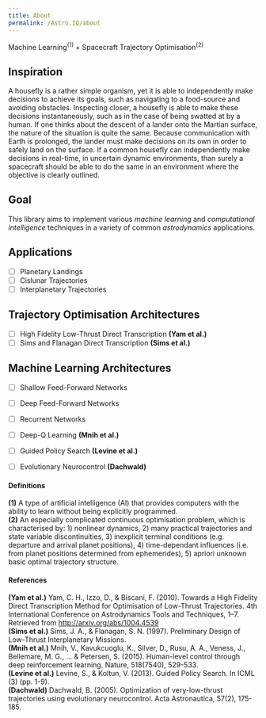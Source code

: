 ```yaml
---
title: About
permalink: /Astro.IQ/about
---
```


Machine Learning<sup id="a1">(1)</sup> + Spacecraft Trajectory Optimisation<sup id="a2">(2)</sup>

## Inspiration
A housefly is a rather simple organism, yet it is able to independently make decisions to achieve its goals, such as navigating to a food-source and avoiding obstacles. Inspecting closer, a housefly is able to make these decisions instantaneously, such as in the case of being swatted at by a human. If one thinks about the descent of a lander onto the Martian surface, the nature of the situation is quite the same. Because communication with Earth is prolonged, the lander must make decisions on its own in order to safely land on the surface. If a common housefly can independently make decisions in real-time, in uncertain dynamic environments, than surely a spacecraft should be able to do the same in an environment where the objective is clearly outlined.

## Goal
This library aims to implement various *machine learning* and *computational intelligence* techniques in a variety of common *astrodynamics* applications.

## Applications
- [ ] Planetary Landings
- [ ] Cislunar Trajectories
- [ ] Interplanetary Trajectories

## Trajectory Optimisation Architectures
- [ ] High Fidelity Low-Thrust Direct Transcription <b id="r1">(Yam et al.)</b>
- [ ] Sims and Flanagan Direct Transcription <b id="r2">(Sims et al.)</b>

## Machine Learning Architectures
- [ ] Shallow Feed-Forward Networks
- [ ] Deep Feed-Forward Networks
- [ ] Recurrent Networks
- [ ] Deep-Q Learning <b id="ml1">(Mnih et al.)</b>
- [ ] Guided Policy Search <b id="ml2">(Levine et al.)</b>
- [ ] Evolutionary Neurocontrol <b id="ml3">(Dachwald)</b>


#### Definitions
<b id="f1">(1)</b> A type of artificial intelligence (AI) that provides computers with the ability to learn without being explicitly programmed.  
<b id="f2">(2)</b> An especially complicated continuous optimisation problem, which is characterised by: 1) nonlinear dynamics, 2) many practical trajectories and state variable discontinuities, 3) inexplicit terminal conditions (e.g. departure and arrival planet positions), 4) time-dependant influences (i.e. from planet positions determined from ephemerides), 5) apriori unknown basic optimal trajectory structure.  

#### References
 <b id="r1">(Yam et al.)</b> Yam, C. H., Izzo, D., & Biscani, F. (2010). Towards a High Fidelity Direct Transcription Method for Optimisation of Low-Thrust Trajectories. 4th International Conference on Astrodynamics Tools and Techniques, 1–7. Retrieved from http://arxiv.org/abs/1004.4539  
<b id="r2">(Sims et al.)</b> Sims, J. A., & Flanagan, S. N. (1997). Preliminary Design of Low-Thrust Interplanetary Missions.  
<b id="ml1">(Mnih et al.)</b> Mnih, V., Kavukcuoglu, K., Silver, D., Rusu, A. A., Veness, J., Bellemare, M. G., ... & Petersen, S. (2015). Human-level control through deep reinforcement learning. Nature, 518(7540), 529-533.  
<b id="ml2">(Levine et al.)</b> Levine, S., & Koltun, V. (2013). Guided Policy Search. In ICML (3) (pp. 1-9).  
<b id="ml3">(Dachwald)</b> Dachwald, B. (2005). Optimization of very-low-thrust trajectories using evolutionary neurocontrol. Acta Astronautica, 57(2), 175-185.  
